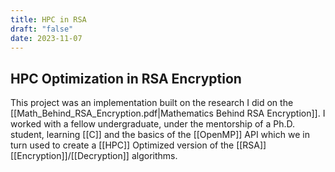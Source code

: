 ```yaml
---
title: HPC in RSA
draft: "false"
date: 2023-11-07
---
```

## HPC Optimization in RSA Encryption  
This project was an implementation built on the research I did on the [[Math_Behind_RSA_Encryption.pdf|Mathematics Behind RSA Encryption]].  I worked with a fellow undergraduate, under the mentorship of a Ph.D. student, learning [[C]] and the basics of the [[OpenMP]] API which we in turn used to create a [[HPC]] Optimized version of the [[RSA]] [[Encryption]]/[[Decryption]] algorithms.
